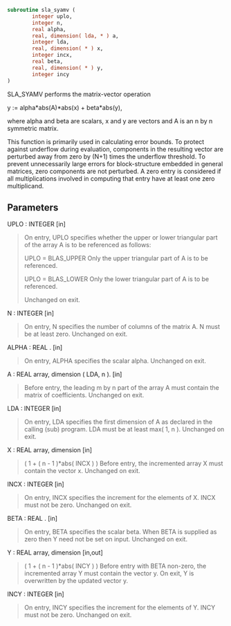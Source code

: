 ```fortran
subroutine sla_syamv (
        integer uplo,
        integer n,
        real alpha,
        real, dimension( lda, * ) a,
        integer lda,
        real, dimension( * ) x,
        integer incx,
        real beta,
        real, dimension( * ) y,
        integer incy
)
```

SLA_SYAMV  performs the matrix-vector operation

y := alpha\*abs(A)\*abs(x) + beta\*abs(y),

where alpha and beta are scalars, x and y are vectors and A is an
n by n symmetric matrix.

This function is primarily used in calculating error bounds.
To protect against underflow during evaluation, components in
the resulting vector are perturbed away from zero by (N+1)
times the underflow threshold.  To prevent unnecessarily large
errors for block-structure embedded in general matrices,
zero components are not perturbed.  A zero
entry is considered  if all multiplications involved
in computing that entry have at least one zero multiplicand.

## Parameters
UPLO : INTEGER [in]
> On entry, UPLO specifies whether the upper or lower
> triangular part of the array A is to be referenced as
> follows:
> 
> UPLO = BLAS_UPPER   Only the upper triangular part of A
> is to be referenced.
> 
> UPLO = BLAS_LOWER   Only the lower triangular part of A
> is to be referenced.
> 
> Unchanged on exit.

N : INTEGER [in]
> On entry, N specifies the number of columns of the matrix A.
> N must be at least zero.
> Unchanged on exit.

ALPHA : REAL . [in]
> On entry, ALPHA specifies the scalar alpha.
> Unchanged on exit.

A : REAL array, dimension ( LDA, n ). [in]
> Before entry, the leading m by n part of the array A must
> contain the matrix of coefficients.
> Unchanged on exit.

LDA : INTEGER [in]
> On entry, LDA specifies the first dimension of A as declared
> in the calling (sub) program. LDA must be at least
> max( 1, n ).
> Unchanged on exit.

X : REAL array, dimension [in]
> ( 1 + ( n - 1 )\*abs( INCX ) )
> Before entry, the incremented array X must contain the
> vector x.
> Unchanged on exit.

INCX : INTEGER [in]
> On entry, INCX specifies the increment for the elements of
> X. INCX must not be zero.
> Unchanged on exit.

BETA : REAL . [in]
> On entry, BETA specifies the scalar beta. When BETA is
> supplied as zero then Y need not be set on input.
> Unchanged on exit.

Y : REAL array, dimension [in,out]
> ( 1 + ( n - 1 )\*abs( INCY ) )
> Before entry with BETA non-zero, the incremented array Y
> must contain the vector y. On exit, Y is overwritten by the
> updated vector y.

INCY : INTEGER [in]
> On entry, INCY specifies the increment for the elements of
> Y. INCY must not be zero.
> Unchanged on exit.

